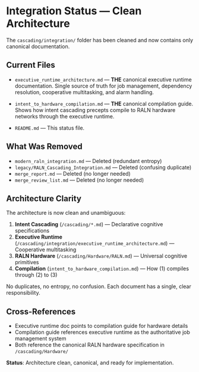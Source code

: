 # Integration Status — Clean Architecture

The `cascading/integration/` folder has been cleaned and now contains only canonical documentation.

## Current Files

- `executive_runtime_architecture.md` — **THE** canonical executive runtime documentation. Single source of truth for job management, dependency resolution, cooperative multitasking, and alarm handling.

- `intent_to_hardware_compilation.md` — **THE** canonical compilation guide. Shows how intent cascading precepts compile to RALN hardware networks through the executive runtime.

- `README.md` — This status file.

## What Was Removed

- `modern_raln_integration.md` — Deleted (redundant entropy)
- `legacy/RALN_Cascading_Integration.md` — Deleted (confusing duplicate)  
- `merge_report.md` — Deleted (no longer needed)
- `merge_review_list.md` — Deleted (no longer needed)

## Architecture Clarity

The architecture is now clean and unambiguous:

1. **Intent Cascading** (`/cascading/*.md`) — Declarative cognitive specifications
2. **Executive Runtime** (`/cascading/integration/executive_runtime_architecture.md`) — Cooperative multitasking
3. **RALN Hardware** (`/cascading/Hardware/RALN.md`) — Universal cognitive primitives
4. **Compilation** (`intent_to_hardware_compilation.md`) — How (1) compiles through (2) to (3)

No duplicates, no entropy, no confusion. Each document has a single, clear responsibility.

## Cross-References

- Executive runtime doc points to compilation guide for hardware details
- Compilation guide references executive runtime as the authoritative job management system
- Both reference the canonical RALN hardware specification in `/cascading/Hardware/`

**Status**: Architecture clean, canonical, and ready for implementation.
